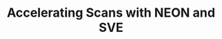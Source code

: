 ---
# User change
title: "Accelerating Scans with NEON and SVE"

weight: 5

layout: "learningpathall"


---